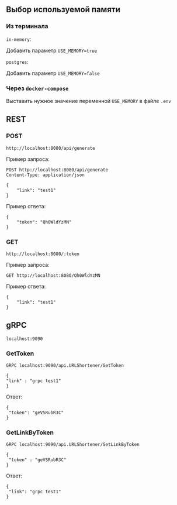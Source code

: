 ## Выбор используемой памяти

### Из терминала

`in-memory`:

Добавить параметр `USE_MEMORY=true`

`postgres`:

Добавить параметр `USE_MEMORY=false`

### Через `docker-compose`

Выставить нужное значение переменной `USE_MEMORY` в файле `.env `

## REST

### POST

`http://localhost:8080/api/generate`

Пример запроса:
```
POST http://localhost:8080/api/generate
Content-Type: application/json

{
    "link": "test1"
}
```

Пример ответа:
```
{
    "token": "Qh0WldYzMN"
}
```

### GET

`http://localhost:8080/:token`

Пример запроса:
```
GET http://localhost:8080/Qh0WldYzMN
```

Пример ответа:
```
{
    "link": "test1"
}
```


## gRPC

`localhost:9090`

### GetToken
 ```
GRPC localhost:9090/api.URLShortener/GetToken

{
"link" : "grpc test1"
}
```
Ответ:
 ```
{
  "token": "geVSRubR3C"
}
```
### GetLinkByToken

 ```
GRPC localhost:9090/api.URLShortener/GetLinkByToken

{
  "token" : "geVSRubR3C"
}
```
Ответ:
 ```
{
  "link": "grpc test1"
}
```